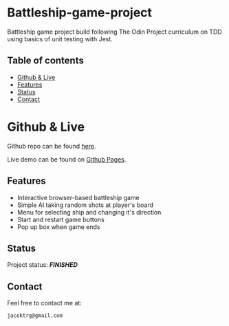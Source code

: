 # Battleship-game-project

Battleship game project build following The Odin Project curriculum on TDD using basics of unit testing with Jest.

## Table of contents

- [Github & Live](#github--live)
- [Features](#features)
- [Status](#status)
- [Contact](#contact)

# Github & Live

Github repo can be found [here](https://github.com/gizinski-jacek/Battleship-game-project).

Live demo can be found on [Github Pages](https://gizinski-jacek.github.io/Battleship-game-project).

## Features

- Interactive browser-based battleship game
- Simple AI taking random shots at player's board
- Menu for selecting ship and changing it's direction
- Start and restart game buttons
- Pop up box when game ends

## Status

Project status: **_FINISHED_**

## Contact

Feel free to contact me at:

```
jacektrg@gmail.com
```
